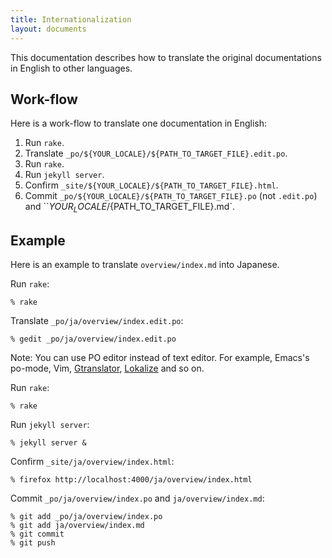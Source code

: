 ```yaml
---
title: Internationalization
layout: documents
---
```


This documentation describes how to translate the original documentations in English to other languages.

## Work-flow

Here is a work-flow to translate one documentation in English:

  1. Run `rake`.
  2. Translate `_po/${YOUR_LOCALE}/${PATH_TO_TARGET_FILE}.edit.po`.
  3. Run `rake`.
  4. Run `jekyll server`.
  5. Confirm `_site/${YOUR_LOCALE}/${PATH_TO_TARGET_FILE}.html`.
  6. Commit `_po/${YOUR_LOCALE}/${PATH_TO_TARGET_FILE}.po` (not `.edit.po`) and ``${YOUR_LOCALE}/${PATH_TO_TARGET_FILE}.md`.

## Example

Here is an example to translate `overview/index.md` into Japanese.

Run `rake`:

```
% rake
```

Translate `_po/ja/overview/index.edit.po`:

```
% gedit _po/ja/overview/index.edit.po
```

Note: You can use PO editor instead of text editor. For example, Emacs's po-mode, Vim, [Gtranslator](https://wiki.gnome.org/Apps/Gtranslator), [Lokalize](http://userbase.kde.org/Lokalize) and so on.

Run `rake`:

```
% rake
```

Run `jekyll server`:

```
% jekyll server &
```

Confirm `_site/ja/overview/index.html`:

```
% firefox http://localhost:4000/ja/overview/index.html
```

Commit `_po/ja/overview/index.po` and `ja/overview/index.md`:

```
% git add _po/ja/overview/index.po
% git add ja/overview/index.md
% git commit
% git push
```
